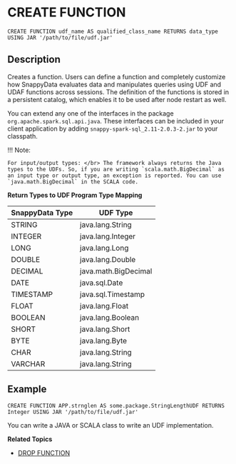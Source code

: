 # CREATE FUNCTION

```no-highlight
CREATE FUNCTION udf_name AS qualified_class_name RETURNS data_type USING JAR '/path/to/file/udf.jar'
```

## Description

Creates a function. Users can define a function and completely customize how SnappyData evaluates data and manipulates queries using UDF and UDAF functions across sessions. The definition of the functions is stored in a persistent catalog, which enables it to be used after node restart as well.

You can extend any one of the interfaces in the package `org.apache.spark.sql.api.java`. These interfaces can be included in your client application by adding `snappy-spark-sql_2.11-2.0.3-2.jar` to your classpath.


!!! Note: 

	For input/output types: </br> The framework always returns the Java types to the UDFs. So, if you are writing `scala.math.BigDecimal` as an input type or output type, an exception is reported. You can use `java.math.BigDecimal` in the SCALA code.


**Return Types to UDF Program Type Mapping**

| SnappyData Type | UDF Type |
| --- | --- |
|STRING|java.lang.String|
|INTEGER|java.lang.Integer|
|LONG|java.lang.Long|
|DOUBLE|java.lang.Double|
|DECIMAL|java.math.BigDecimal|
|DATE|java.sql.Date|
|TIMESTAMP|java.sql.Timestamp|
|FLOAT|java.lang.Float|
|BOOLEAN|java.lang.Boolean|
|SHORT|java.lang.Short|
|BYTE|java.lang.Byte|
|CHAR| java.lang.String|
|VARCHAR|java.lang.String|

## Example
```no-highlight
CREATE FUNCTION APP.strnglen AS some.package.StringLengthUDF RETURNS Integer USING JAR '/path/to/file/udf.jar'
```

You can write a JAVA or SCALA class to write an UDF implementation. 

**Related Topics**

* [DROP FUNCTION](drop-function.md)
